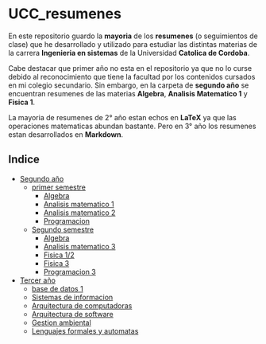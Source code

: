 # UCC_resumenes

En este repositorio guardo la **mayoria** de los **resumenes** (o seguimientos de clase) que he desarrollado y utilizado para estudiar las distintas materias de la carrera **Ingenieria en sistemas** de la Universidad **Catolica de Cordoba**.

Cabe destacar que primer año no esta en el repositorio ya que no lo curse debido al reconocimiento que tiene la facultad por los contenidos cursados en mi colegio secundario. Sin embargo, en la carpeta de **segundo año** se encuentran resumenes de las materias **Algebra**, **Analisis Matematico 1** y **Fisica 1**.

La mayoria de resumenes de 2° año estan echos en **LaTeX** ya que las operaciones matematicas abundan bastante. Pero en 3° año los resumenes estan desarrollados en **Markdown**.

## Indice

- [Segundo año](./segundo_año)
  - [primer semestre](./segundo_año/primer_semestre)
    - [Algebra](./segundo_año/primer_semestre/algebra)
    - [Analisis matematico 1](/segundo_año/primer_semestre/analisis_matematico_1)
    - [Analisis matematico 2](/segundo_año/primer_semestre/analisis_matematico_2)
    - [Programacion](/segundo_año/primer_semestre/programacion)
  - [Segundo semestre](./segundo_año/segundo_semestre)
    - [Algebra](./segundo_año/segundo_semestre/algebra/resumen.pdf)
    - [Analisis matematico 3](./segundo_año/segundo_semestre/analisis_matematico_3/resumen_AM_3.pdf)
    - [Fisica 1/2](./segundo_año/segundo_semestre/fisica_1_2)
    - [Fisica 3](./segundo_año/segundo_semestre/fisica_3)
    - [Programacion 3](./segundo_año/segundo_semestre/programacion/resumen_programacion_3.pdf)
- [Tercer año](./tercer_año)
  - [base de datos 1](./tercer_año/bases_de_datos_1/resumen.md)
  - [Sistemas de informacion](./tercer_año/sistemas_de_informacion/Resumen.md)
  - [Arquitectura de computadoras](tercer_año/arquitectura_de_computadoras/resumen.md)
  - [Arquitectura de software](tercer_año/arquitectura_de_software/resumen.md)
  - [Gestion ambiental](./tercer_año/gestion_ambiental/resumen.md)
  - [Lenguajes formales y automatas](./tercer_año/lenguajes_f_a/resumen.md)
